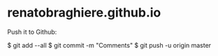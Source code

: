 # renatobraghiere.github.io

Push it to Github:

$ git add --all
$ git commit -m "Comments"
$ git push -u origin master
